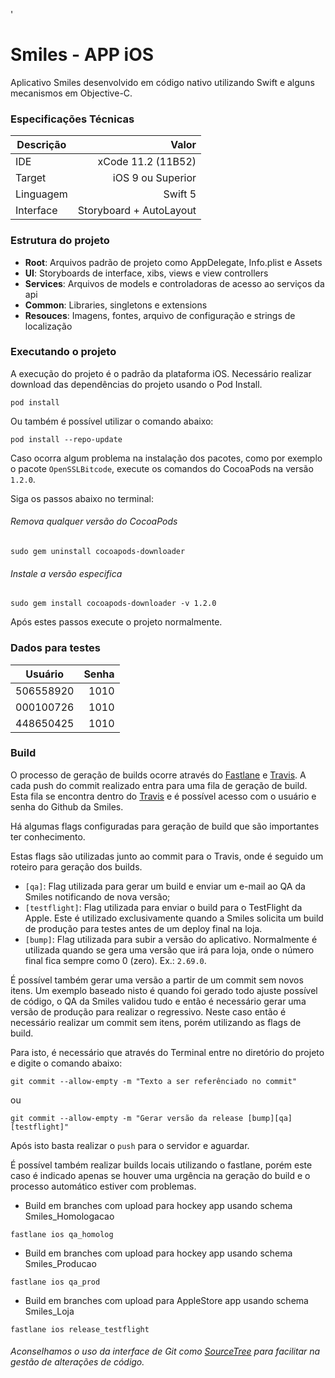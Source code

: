 '
# Smiles - APP iOS

Aplicativo Smiles desenvolvido em código nativo utilizando Swift e alguns mecanismos em Objective-C.


### Especificações Técnicas

| Descrição     | Valor                   |
| ------------- |------------------------:|
| IDE           | xCode 11.2 (11B52)     |
| Target        | iOS 9 ou Superior       |
| Linguagem     | Swift 5                 |
| Interface     | Storyboard + AutoLayout |


### Estrutura do projeto

* __Root__: Arquivos padrão de projeto como AppDelegate, Info.plist e Assets
* __UI__: Storyboards de interface, xibs, views e view controllers
* __Services__: Arquivos de models e controladoras de acesso ao serviços da api
* __Common__: Libraries, singletons e extensions
* __Resouces__: Imagens, fontes, arquivo de configuração e strings de localização

### Executando o projeto

A execução do projeto é o padrão da plataforma iOS. 
Necessário realizar download das dependências do projeto usando o Pod Install.
```
pod install
```
Ou também é possível utilizar o comando abaixo:
```
pod install --repo-update
```

Caso ocorra algum problema na instalação dos pacotes, como por exemplo o pacote `OpenSSLBitcode`, execute os comandos do CocoaPods na versão `1.2.0`. 

Siga os passos abaixo no terminal: 

###### Remova qualquer versão do CocoaPods
```
sudo gem uninstall cocoapods-downloader
```
###### Instale a versão especifica
```
sudo gem install cocoapods-downloader -v 1.2.0
```

Após estes passos execute o projeto normalmente.


### Dados para testes

| Usuário     | Senha    |
| ----------- |---------:|
| 506558920   | 1010     |
| 000100726   | 1010     |
| 448650425   | 1010     |


### Build

O processo de geração de builds ocorre através do [Fastlane](https://fastlane.tools/) e [Travis](https://travis-ci.com/).
A cada push do commit realizado entra para uma fila de geração de build. Esta fila se encontra dentro do [Travis](https://travis-ci.com/) e é possível acesso com o usuário e senha do Github da Smiles.

Há algumas flags configuradas para geração de build que são importantes ter conhecimento.

Estas flags são utilizadas junto ao commit para o Travis, onde é seguido um roteiro para geração dos builds.

* `[qa]`: Flag utilizada para gerar um build e enviar um e-mail ao QA da Smiles notificando de nova versão;
* `[testflight]`: Flag utilizada para enviar o build para o TestFlight da Apple. Este é utilizado exclusivamente quando a Smiles solicita um build de produção para testes antes de um deploy final na loja.
* `[bump]`: Flag utilizada para subir a versão do aplicativo. Normalmente é utilizada quando se gera uma versão que irá para loja, onde o número final fica sempre como 0 (zero). Ex.: `2.69.0`.

É possível também gerar uma versão a partir de um commit sem novos itens. Um exemplo baseado nisto é quando foi gerado todo ajuste possível de código, o QA da Smiles validou tudo e então é necessário gerar uma versão de produção para realizar o regressivo. 
Neste caso então é necessário realizar um commit sem itens, porém utilizando as flags de build.

Para isto, é necessário que através do Terminal entre no diretório do projeto e digite o comando abaixo:

```
git commit --allow-empty -m "Texto a ser referênciado no commit"
```
ou 
```
git commit --allow-empty -m "Gerar versão da release [bump][qa][testflight]"
```

Após isto basta realizar o `push` para o servidor e aguardar.

É possível também realizar builds locais utilizando o fastlane, porém este caso é indicado apenas se houver uma urgência na geração do build e o processo automático estiver com problemas.

* Build em branches com upload para hockey app usando schema Smiles_Homologacao
```
fastlane ios qa_homolog
```

* Build em branches com upload para hockey app usando schema Smiles_Producao
```
fastlane ios qa_prod
```

* Build em branches com upload para AppleStore app usando schema Smiles_Loja
```
fastlane ios release_testflight
```



###### Aconselhamos o uso da interface de Git como [SourceTree](https://www.sourcetreeapp.com/) para facilitar na gestão de alterações de código.
